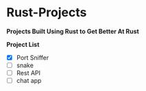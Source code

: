 # Rust-Projects


**Projects Built Using Rust to Get Better At Rust**

**Project List** 
* [x] Port Sniffer
* [ ] snake 
* [ ] Rest API
* [ ] chat app 
